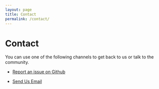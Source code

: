 ```yaml
---
layout: page
title: Contact
permalink: /contact/
---
```


# Contact

You can use one of the following channels to get back to us or talk to the community.

- [Report an issue on Github][issue]
<!--
- [exVim Forum][forum]
-->
- [Send Us Email][email]

[forum]: http://forum.ex-dev.com/
[issue]: https://github.com/exdev/exvim/issues
[email]: mailto:KarasAya@gmail.com
